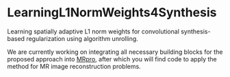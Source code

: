 # LearningL1NormWeights4Synthesis
Learning spatially adaptive L1 norm weights for convolutional synthesis-based regularization using algorithm unrolling.

We are currently working on integrating all necessary building blocks for the proposed approach into [MRpro](https://github.com/ckolbPTB/mrpro), after which you will find code to apply the method for MR image reconstruction problems.
